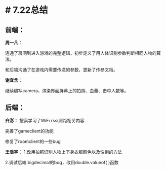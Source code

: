 # # 7.22总结

## 前端：
**周一凡**：

连通了房间到进入游戏的完整逻辑，初步定义了用人体识别参数判断相同人物的算法。

和后端沟通了在游戏内需要传递的参数，更新了传参文档。

**谢宜含**：

继续编写camera，渲染界面屏幕上的拍照、血量、击中人数等。

## 后端：
**齐澎：**
搜索学习了WiFi rssi测距相关内容

完善了gameclient的功能

修复了roomclient的一些bug

**王浩宇**：
1.改用拍照识别人物上下身衣服颜色以及性别的方法

2.调试后端 bigdecimal的bug，改用double.valueof(  )函数
